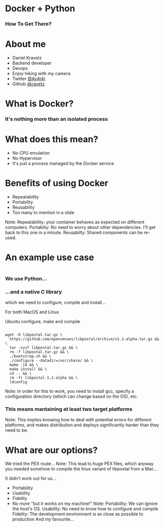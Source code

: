 # Docker + Python
### How To Get There?



# About me

* Daniel Kravetz <!-- .element: class="fragment" -->
* Backend developer <!-- .element: class="fragment" --> 
* Devops <!-- .element: class="fragment" --> 
* Enjoy hiking with my camera <!-- .element: class="fragment" --> 
* Twitter <!-- .element: class="fragment" --> [@Av4t4r](https://twitter.com/Av4t4r)
* Github <!-- .element: class="fragment" --> [dkravetz](https://github.com/dkravetz)



# What is Docker?


### It's nothing more than an isolated process



# What does this mean?

* No CPU emulation <!-- .element: class="fragment" -->
* No Hypervisor <!-- .element: class="fragment" -->
* It's just a process managed by the Docker service <!-- .element: class="fragment" -->



# Benefits of using Docker

* Repeatability <!-- .element: class="fragment" -->
* Portability <!-- .element: class="fragment" -->
* Reusability <!-- .element: class="fragment" -->
* Too many to mention in a slide <!-- .element: class="fragment" -->

Note:
Repeatability: your container behaves as expected on different computers.
Portabiliy: No need to worry about other dependencies. I'll get back to this one in a minute.
Reusabilty: Shared components can be re-used.



# An example use case
<img data-src="img/story_time.gif">


### We use Python...


### ...and a native C library
which we need to configure, compile and install...


For both MacOS and Linux <!-- .slide: data-background="./img/horror.gif" -->


Ubuntu configure, make and compile
<pre><code class="dockerfile" data-line-numbers="6, 7, 12">
wget -O libpostal.tar.gz \ 
  https://github.com/openvenues/libpostal/archive/v1.1-alpha.tar.gz && \
  tar -xzvf libpostal.tar.gz && \
  rm -f libpostal.tar.gz && \
  ./bootstrap.sh && \
  ./configure --datadir=/usr/share/ && \
  make -j4 && \
  make install && \
  cd .. && \
  rm -fr libpostal-1.1-alpha && \
  ldconfig
</code></pre>

Note:
In order for this to work, you need to install gcc, specify a configuration directory (which can change based on the OS), etc.


### This means mantaining at least two target platforms
Note:
This implies knowing how to deal with potential errors for different platforms, and makes distribution and deploys significantly harder than they need to be.


<!-- .slide: data-background="./img/thinking_2.gif" data-background-size="50%" data-background-color="black"-->
# What are our options? <!-- .element: class="fragment" -->


We tried the PEX route...
Note:
This lead to huge PEX files, which anyway you needed somehow to compile the linux variant of libpostal from a Mac...


<!-- .slide: data-background="./img/nope.gif" data-background-size="50%" data-background-color="black" -->


It didn't work out for us...



<!-- .slide: data-background="./img/docker_logo.png" data-background-size="50%" -->



* Portability <!-- .element: class="fragment" -->
* Usability <!-- .element: class="fragment" -->
* Fidelity <!-- .element: class="fragment" -->
* No more "but it works on my machine!" <!-- .element: class="fragment" -->
Note:
Portability: We can ignore the host's OS.
Usability: No need to know how to configure and compile
Fidelity: The development environment is as close as possible to production
And my favourite...


<!-- .slide: data-background="./img/omg.gif" data-background-size="50%" data-background-color="black" -->